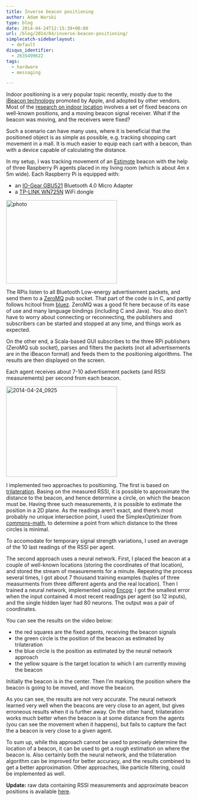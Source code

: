 ```yaml
---
title: Inverse beacon positioning
author: Adam Warski
type: blog
date: 2014-04-24T12:15:39+00:00
url: /blog/2014/04/inverse-beacon-positioning/
simplecatch-sidebarlayout:
  - default
disqus_identifier:
  - 2635499622
tags:
  - hardware
  - messaging

---
```

Indoor positioning is a very popular topic recently, mostly due to the [iBeacon technology][1] promoted by Apple, and adopted by other vendors. Most of the [research on indoor location][2] involves a set of fixed beacons on well-known positions, and a moving beacon signal receiver. What if the beacon was moving, and the receivers were fixed?

Such a scenario can have many uses, where it is beneficial that the positioned object is as simple as possible, e.g. tracking shopping cart movement in a mall. It is much easier to equip each cart with a beacon, than with a device capable of calculating the distance.

In my setup, I was tracking movement of an [Estimote][3] beacon with the help of three Raspberry Pi agents placed in my living room (which is about 4m x 5m wide). Each Raspberry Pi is equipped with:

  * an [IO-Gear GBU521][4] Bluetooth 4.0 Micro Adapter
  * a [TP-LINK WN725N][5] WiFi dongle

<a href="http://www.warski.org/blog/2014/04/inverse-beacon-positioning/photo/" rel="attachment wp-att-1238"><img loading="lazy" decoding="async" src="http://www.warski.org/blog/wp-content/uploads/2014/04/photo-300x225.jpg" alt="photo" width="300" height="225" class="aligncenter size-medium wp-image-1238" srcset="https://www.warski.org/blog/wp-content/uploads/2014/04/photo-300x225.jpg 300w, https://www.warski.org/blog/wp-content/uploads/2014/04/photo-1024x768.jpg 1024w, https://www.warski.org/blog/wp-content/uploads/2014/04/photo-210x157.jpg 210w" sizes="(max-width: 300px) 100vw, 300px" /></a>

The RPis listen to all Bluetooth Low-energy advertisement packets, and send them to a [ZeroMQ][6] pub socket. That part of the code is in C, and partly follows hcitool from [bluez][7]. ZeroMQ was a good fit here because of its ease of use and many language bindings (including C and Java). You also don’t have to worry about connecting or reconnecting, the publishers and subscribers can be started and stopped at any time, and things work as expected.

On the other end, a Scala-based GUI subscribes to the three RPi publishers (ZeroMQ sub socket), parses and filters the packets (not all advertisements are in the iBeacon format) and feeds them to the positioning algorithms. The results are then displayed on the screen.

Each agent receives about 7-10 advertisement packets (and RSSI measurements) per second from each beacon.

<a href="http://www.warski.org/blog/2014/04/inverse-beacon-positioning/2014-04-24_0925/" rel="attachment wp-att-1242"><img loading="lazy" decoding="async" src="http://www.warski.org/blog/wp-content/uploads/2014/04/2014-04-24_0925-300x244.png" alt="2014-04-24_0925" width="300" height="244" class="aligncenter size-medium wp-image-1242" srcset="https://www.warski.org/blog/wp-content/uploads/2014/04/2014-04-24_0925-300x244.png 300w, https://www.warski.org/blog/wp-content/uploads/2014/04/2014-04-24_0925-1024x833.png 1024w, https://www.warski.org/blog/wp-content/uploads/2014/04/2014-04-24_0925-210x170.png 210w, https://www.warski.org/blog/wp-content/uploads/2014/04/2014-04-24_0925.png 1798w" sizes="(max-width: 300px) 100vw, 300px" /></a>

I implemented two approaches to positioning. The first is based on [trilateration][8]. Basing on the measured RSSI, it is possible to approximate the distance to the beacon, and hence determine a circle, on which the beacon must be. Having three such measurements, it is possible to estimate the position in a 2D plane. As the readings aren’t exact, and there’s most probably no unique intersection point, I used the SimplexOptimizer from [commons-math][9], to determine a point from which distance to the three circles is minimal.

To accomodate for temporary signal strength variations, I used an average of the 10 last readings of the RSSI per agent.

The second approach uses a neural network. First, I placed the beacon at a couple of well-known locations (storing the coordinates of that location), and stored the stream of measurements for a minute. Repeating the process several times, I got about 7 thousand training examples (tuples of three measurments from three different agents and the real location). Then I trained a neural network, implemented using [Encog][10]; I got the smallest error when the input contained 4 most recent readings per agent (so 12 inputs), and the single hidden layer had 80 neurons. The output was a pair of coordinates.

You can see the results on the video below:

  * the red squares are the fixed agents, receiving the beacon signals
  * the green circle is the position of the beacon as estimated by trilateration
  * the blue circle is the position as estimated by the neural network approach
  * the yellow square is the target location to which I am currently moving the beacon

Initially the beacon is in the center. Then I’m marking the position where the beacon is going to be moved, and move the beacon.



As you can see, the results are not very accurate. The neural network learned very well when the beacons are very close to an agent, but gives erroneous results when it is further away. On the other hand, trilateration works much better when the beacon is at some distance from the agents (you can see the movement when it happens), but fails to capture the fact the a beacon is very close to a given agent.

To sum up, while this approach cannot be used to precisely determine the location of a beacon, it can be used to get a rough estimation on where the beacon is. Also certainly both the neural network, and the trilateration algorithm can be improved for better accuracy, and the results combined to get a better approximation. Other approaches, like particle filtering, could be implemented as well.

**Update:** raw data containing RSSI measurements and approximate beacon positions is available [here][11].

 [1]: http://www.warski.org/blog/2014/01/how-ibeacons-work/
 [2]: https://github.com/jpias/beacon-pfilter-simulation/wiki
 [3]: http://estimote.com/
 [4]: http://www.iogear.com/product/GBU521/
 [5]: http://www.tp-link.com/lk/products/details/?model=TL-WN725N
 [6]: http://zeromq.org/
 [7]: http://www.bluez.org/
 [8]: http://en.wikipedia.org/wiki/Trilateration
 [9]: http://commons.apache.org/proper/commons-math/
 [10]: http://www.heatonresearch.com/encog
 [11]: http://warski.org/dump-inverse-beacons.csv
